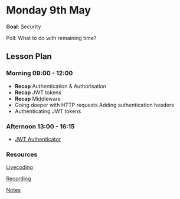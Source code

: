 # Monday 9th May

**Goal**: Security

Poll: What to do with remaining time?

## Lesson Plan

### Morning 09:00 - 12:00

+ **Recap** Authentication & Authorisation
+ **Recap** JWT tokens
+ **Recap** Middleware
+ Going deeper with HTTP requests
    Adding authentication headers
+ Authenticating JWT tokens

### Afternoon 13:00 - 16:15

+ [JWT Authenticator](https://github.com/FrancoSpeziali/security-jwt-authenticator)

### Resources

[Livecoding](https://github.com/E07-2/movies-auth-example)

[Recording](https://us02web.zoom.us/rec/share/aNjG9UBX8hOGfXscC7_k_TFWLpCEIBocOhS22k9b-3FAOxC9DWHCG5Fl1iY-L1PM.qKQBavINS2um5lSK)

[Notes](./09%20May_Notes.md)